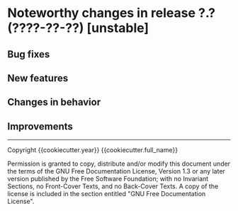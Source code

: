 <!-- {{cookiecutter.project_name}} -- NEWS -->

Noteworthy changes in release ?.? (????-??-??) [unstable]
========================================================================

Bug fixes
------------------------------------------------------------------------

New features
------------------------------------------------------------------------

Changes in behavior
------------------------------------------------------------------------

Improvements
------------------------------------------------------------------------

________________________________________________________________________

Copyright {{cookiecutter.year}} {{cookiecutter.full_name}}

Permission is granted to copy, distribute and/or modify this document
under the terms of the GNU Free Documentation License, Version 1.3
or any later version published by the Free Software Foundation;
with no Invariant Sections, no Front-Cover Texts, and no Back-Cover
Texts.  A copy of the license is included in the section entitled "GNU
Free Documentation License".
